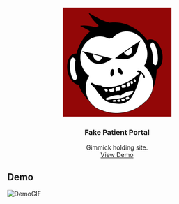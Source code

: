 <br />
<p align="center">
    <img src="Data/Images/Logo_MonkeyFace.png" alt="JDL-84" width="250" height="250">

  <h3 align="center">Fake Patient Portal</h3>

  <p align="center">
    Gimmick holding site. 
    <br />
    <a href="https://jdl-84.github.io/FakePatientPortal/" target="_blank">View Demo</a>
  </p>
</p>

## Demo
![DemoGIF](https://jdl-84.github.io/FakePatientPortal/Data/Images/FakePatientPortal.gif)
